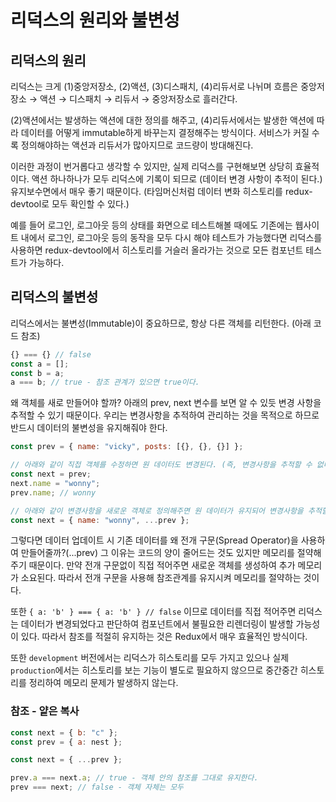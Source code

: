 ﻿# 리덕스의 원리와 불변성

## 리덕스의 원리

리덕스는 크게 (1)중앙저장소, (2)액션, (3)디스패치, (4)리듀서로 나뉘며
흐름은 중앙저장소 → 액션 → 디스패치 → 리듀서 → 중앙저장소로 흘러간다.

(2)액션에서는 발생하는 액션에 대한 정의를 해주고, (4)리듀서에서는 발생한 액션에 따라 데이터를 어떻게 immutable하게 바꾸는지 결정해주는 방식이다. 서비스가 커질 수록 정의해야하는 액션과 리듀서가 많아지므로 코드량이 방대해진다.

이러한 과정이 번거롭다고 생각할 수 있지만, 실제 리덕스를 구현해보면 상당히 효율적이다.
액션 하나하나가 모두 리덕스에 기록이 되므로 (데이터 변경 사항이 추적이 된다.) 유지보수면에서 매우 좋기 때문이다. (타임머신처럼 데이터 변화 히스토리를 redux-devtool로 모두 확인할 수 있다.)

예를 들어 로그인, 로그아웃 등의 상태를 화면으로 테스트해볼 때에도 기존에는 웹사이트 내에서 로그인, 로그아웃 등의 동작을 모두 다시 해야 테스트가 가능했다면 리덕스를 사용하면 redux-devtool에서 히스토리를 거슬러 올라가는 것으로 모든 컴포넌트 테스트가 가능하다.

## 리덕스의 불변성

리덕스에서는 불변성(Immutable)이 중요하므로, 항상 다른 객체를 리턴한다. (아래 코드 참조)

```jsx
{} === {} // false
const a = [];
const b = a;
a === b; // true - 참조 관계가 있으면 true이다.
```

왜 객체를 새로 만들어야 할까? 아래의 prev, next 변수를 보면 알 수 있듯 변경 사항을 추적할 수 있기 때문이다.
우리는 변경사항을 추적하여 관리하는 것을 목적으로 하므로 반드시 데이터의 불변성을 유지해줘야 한다.

```jsx
const prev = { name: "vicky", posts: [{}, {}, {}] };

// 아래와 같이 직접 객체를 수정하면 원 데이터도 변경된다. (즉, 변경사항을 추적할 수 없다.)
const next = prev;
next.name = "wonny";
prev.name; // wonny

// 아래와 같이 변경사항을 새로운 객체로 정의해주면 원 데이터가 유지되어 변경사항을 추적할 수 있다.
const next = { name: "wonny", ...prev };
```

그렇다면 데이터 업데이트 시 기존 데이터를 왜 전개 구문(Spread Operator)을 사용하여 만들어줄까?(...prev)
그 이유는 코드의 양이 줄어드는 것도 있지만 메모리를 절약해주기 때문이다. 만약 전개 구문없이 직접 적어주면 새로운 객체를 생성하여 추가 메모리가 소요된다. 따라서 전개 구문을 사용해 참조관계를 유지시켜 메모리를 절약하는 것이다.

또한 `{ a: 'b' } === { a: 'b' } // false` 이므로 데이터를 직접 적어주면 리덕스는 데이터가 변경되었다고 판단하여 컴포넌트에서 불필요한 리렌더링이 발생할 가능성이 있다. 따라서 참조를 적절히 유지하는 것은 Redux에서 매우 효율적인 방식이다.

또한 `development` 버전에서는 리덕스가 히스토리를 모두 가지고 있으나 실제 `production`에서는 히스토리를 보는 기능이 별도로 필요하지 않으므로 중간중간 히스토리를 정리하여 메모리 문제가 발생하지 않는다.

### 참조 - 얕은 복사

```jsx
const next = { b: "c" };
const prev = { a: nest };

const next = { ...prev };

prev.a === next.a; // true - 객체 안의 참조를 그대로 유지한다.
prev === next; // false - 객체 자체는 모두
```
